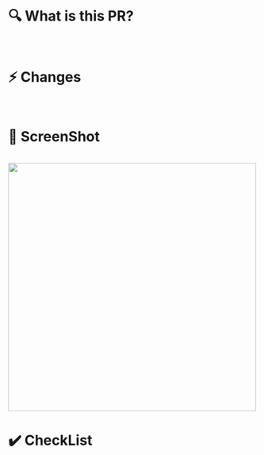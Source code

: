 # 🔍 What is this PR? 

</br>

# ⚡️ Changes

</br>

# 📸 ScreenShot


</br>

 <img src="https://user-images.githubusercontent.com/68267763/156161078-f9bb677d-34d6-470c-9300-2a0370b6f5ba.png" width="500" /> 
 

</br>

# ✔️ CheckList

